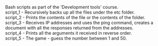 Bash scripts as part of the 'Development tools' course. <br/>
script_1 - Recursively backs up all the files under the etc folder. <br/>
script_2 - Prints the contents of the file or the contents of the folder. <br/>
script_3 - Receives IP addresses and uses the ping command, creates a document with all the responses returned from the addresses. <br/>
script_4 - Prints all the arguments it received in reverse order. <br/>
script_5 - The game - guess the number between 1 and 50. <br/>

